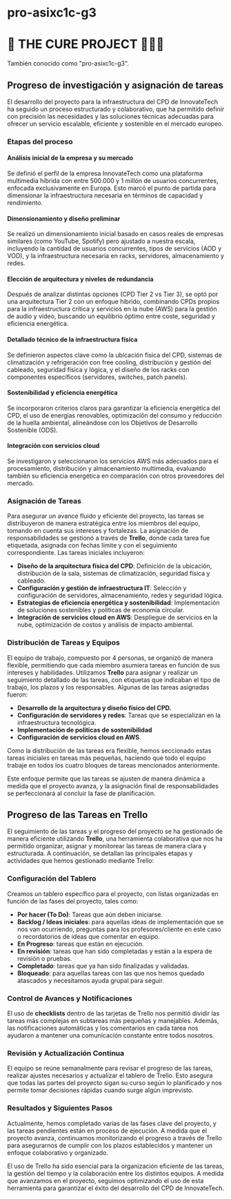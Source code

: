 # pro-asixc1c-g3

# 📘 **THE CURE PROJECT** 🧑‍💻🚀 
También conocido como "pro-asixc1c-g3".

## Progreso de investigación y asignación de tareas

El desarrollo del proyecto para la infraestructura del CPD de InnovateTech ha seguido un proceso estructurado y colaborativo, que ha permitido definir con precisión las necesidades y las soluciones técnicas adecuadas para ofrecer un servicio escalable, eficiente y sostenible en el mercado europeo.

### Etapas del proceso

#### Análisis inicial de la empresa y su mercado
Se definió el perfil de la empresa InnovateTech como una plataforma multimedia híbrida con entre 500.000 y 1 millón de usuarios concurrentes, enfocada exclusivamente en Europa. Esto marcó el punto de partida para dimensionar la infraestructura necesaria en términos de capacidad y rendimiento.

#### Dimensionamiento y diseño preliminar
Se realizó un dimensionamiento inicial basado en casos reales de empresas similares (como YouTube, Spotify) pero ajustado a nuestra escala, incluyendo la cantidad de usuarios concurrentes, tipos de servicios (AOD y VOD), y la infraestructura necesaria en racks, servidores, almacenamiento y redes.

#### Elección de arquitectura y niveles de redundancia
Después de analizar distintas opciones (CPD Tier 2 vs Tier 3), se optó por una arquitectura Tier 2 con un enfoque híbrido, combinando CPDs propios para la infraestructura crítica y servicios en la nube (AWS) para la gestión de audio y vídeo, buscando un equilibrio óptimo entre coste, seguridad y eficiencia energética.

#### Detallado técnico de la infraestructura física
Se definieron aspectos clave como la ubicación física del CPD, sistemas de climatización y refrigeración con free cooling, distribución y gestión del cableado, seguridad física y lógica, y el diseño de los racks con componentes específicos (servidores, switches, patch panels).

#### Sostenibilidad y eficiencia energética
Se incorporaron criterios claros para garantizar la eficiencia energética del CPD, el uso de energías renovables, optimización del consumo y reducción de la huella ambiental, alineándose con los Objetivos de Desarrollo Sostenible (ODS).

#### Integración con servicios cloud
Se investigaron y seleccionaron los servicios AWS más adecuados para el procesamiento, distribución y almacenamiento multimedia, evaluando también su eficiencia energética en comparación con otros proveedores del mercado.

### Asignación de Tareas

Para asegurar un avance fluido y eficiente del proyecto, las tareas se distribuyeron de manera estratégica entre los miembros del equipo, tomando en cuenta sus intereses y fortalezas. La asignación de responsabilidades se gestionó a través de **Trello**, donde cada tarea fue etiquetada, asignada con fechas límite y con el seguimiento correspondiente. Las tareas iniciales incluyeron:

- **Diseño de la arquitectura física del CPD**: Definición de la ubicación, distribución de la sala, sistemas de climatización, seguridad física y cableado.
- **Configuración y gestión de infraestructura IT**: Selección y configuración de servidores, almacenamiento, redes y seguridad lógica.
- **Estrategias de eficiencia energética y sostenibilidad**: Implementación de soluciones sostenibles y políticas de economía circular.
- **Integración de servicios cloud en AWS**: Despliegue de servicios en la nube, optimización de costos y análisis de impacto ambiental.

### Distribución de Tareas y Equipos

El equipo de trabajo, compuesto por 4 personas, se organizó de manera flexible, permitiendo que cada miembro asumiera tareas en función de sus intereses y habilidades. Utilizamos **Trello** para asignar y realizar un seguimiento detallado de las tareas, con etiquetas que indicaban el tipo de trabajo, los plazos y los responsables. Algunas de las tareas asignadas fueron:

- **Desarrollo de la arquitectura y diseño físico del CPD.**
- **Configuración de servidores y redes**: Tareas que se especializan en la infraestructura tecnológica.
- **Implementación de políticas de sostenibilidad**
- **Configuración de servicios cloud en AWS**.

Como la distribución de las tareas era flexible, hemos seccionado estas tareas iniciales en tareas más pequeñas, haciendo que todo el equipo trabaje en todos los cuatro bloques de tareas mencionados anteriormente.

Este enfoque permite que las tareas se ajusten de manera dinámica a medida que el proyecto avanza, y la asignación final de responsabilidades se perfeccionará al concluir la fase de planificación.


## Progreso de las Tareas en Trello

El seguimiento de las tareas y el progreso del proyecto se ha gestionado de manera eficiente utilizando **Trello**, una herramienta colaborativa que nos ha permitido organizar, asignar y monitorear las tareas de manera clara y estructurada. A continuación, se detallan las principales etapas y actividades que hemos gestionado mediante Trello:

### Configuración del Tablero
Creamos un tablero específico para el proyecto, con listas organizadas en función de las fases del proyecto, tales como:

- **Por hacer (To Do)**: Tareas que aún deben iniciarse.
- **Backlog / Ideas iniciales**: para aquellas ideas de implementación que se nos van ocurriendo, preguntas para los profesores/cliente en este caso o recordatorios de ideas que comentar en equipo.
- **En Progreso**: tareas que están en ejecución.
- **En revisión**: tareas que han sido completadas y están a la espera de revisión o pruebas.
- **Completado**: tareas que ya han sido finalizadas y validadas.
- **Bloqueado**: para aquellas tareas con las que nos hemos quedado atascados y necesitamos ayuda grupal para seguir. 

### Control de Avances y Notificaciones
El uso de **checklists** dentro de las tarjetas de Trello nos permitió dividir las tareas más complejas en subtareas más pequeñas y manejables. Además, las notificaciones automáticas y los comentarios en cada tarea nos ayudaron a mantener una comunicación constante entre todos nosotros.

### Revisión y Actualización Continua
El equipo se reúne semanalmente para revisar el progreso de las tareas, realizar ajustes necesarios y actualizar el tablero de Trello. Esto asegura que todas las partes del proyecto sigan su curso según lo planificado y nos permite tomar decisiones rápidas cuando surge algún imprevisto.

### Resultados y Siguientes Pasos
Actualmente, hemos completado varias de las fases clave del proyecto, y las tareas pendientes están en proceso de ejecución. A medida que el proyecto avanza, continuamos monitorizando el progreso a través de Trello para asegurarnos de cumplir con los plazos establecidos y mantener un enfoque colaborativo y organizado.

El uso de Trello ha sido esencial para la organización eficiente de las tareas, la gestión del tiempo y la colaboración entre los distintos equipos. A medida que avanzamos en el proyecto, seguimos optimizando el uso de esta herramienta para garantizar el éxito del desarrollo del CPD de InnovateTech.



